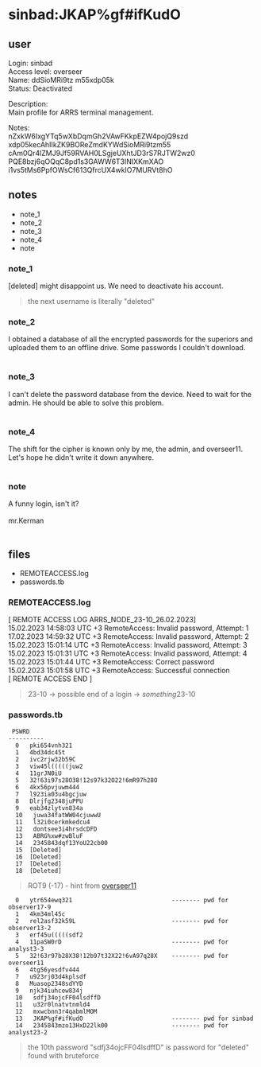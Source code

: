 # sinbad:JKAP%gf#ifKudO
## user
Login: sinbad<br>
Access level: overseer<br>
Name: ddSioMRi9tz m55xdp05k<br>
Status: Deactivated<br>

Description:<br>
Main profile for ARRS terminal management.<br>

Notes:<br>
nZxkW6IxgYTq5wXbDqmGh2VAwFKkpEZW4pojQ9szd<br>
xdp05kecAhIIkZK9BOReZmdKYWdSioMRi9tzm55<br>
cAm0Qr4lZMJ9Jf59RVAH0LSgjeUXhtJD3rS7RJTW2wz0<br>
PQE8bzj6qOQqC8pd1s3GAWW6T3lNIXKmXAO<br>
i1vs5tMs6PpfOWsCf613QfrcUX4wkIO7MURVt8hO<br>

## notes
- note_1
- note_2
- note_3
- note_4
- note


### note_1
[deleted] might disappoint us. We need to deactivate his account.<br>
<be>
> the next username is literally "deleted"

### note_2
I obtained a database of all the encrypted passwords for the superiors and uploaded them to an offline drive. Some passwords I couldn't download.<br>
<br>


### note_3
I can't delete the password database from the device. Need to wait for the admin. He should be able to solve this problem.<br>
<br>


### note_4
The shift for the cipher is known only by me, the admin, and overseer11. Let's hope he didn't write it down anywhere.<br>
<br>


### note
A funny login, isn't it?<br>
<br>
mr.Kerman<br>
<br>
## files
- REMOTEACCESS.log
- passwords.tb


### REMOTEACCESS.log
[ REMOTE ACCESS LOG ARRS_NODE_23-10_26.02.2023]<br>
15.02.2023 14:58:03 UTC +3 RemoteAccess: Invalid password, Attempt: 1<br>
17.02.2023 14:59:32 UTC +3 RemoteAccess: Invalid password, Attempt: 2<br>
15.02.2023 15:01:14 UTC +3 RemoteAccess: Invalid password, Attempt: 3<br>
15.02.2023 15:01:31 UTC +3 RemoteAccess: Invalid password, Attempt: 4<br>
15.02.2023 15:01:44 UTC +3 RemoteAccess: Сorrect password<br>
15.02.2023 15:01:58 UTC +3 RemoteAccess: Successful connection<br>
[ REMOTE ACCESS END ]<br>
<be>

> 23-10 -> possible end of a login -> *something*23-10


### passwords.tb
```
 PSWRD
----------
  0   pki654vnh321
  1   4bd34dc45t
  2   ivc2rjw32b59C
  3   viw45l(((((juw2
  4   11grJN0iU
  5   32!63i97s28O38!12s97k32O22!6mR97h28O
  6   4kx56pvjuwm444
  7   l923ia03u4bgcjuw
  8   Dlrjfg2348juPPU
  9   eab34zlytvn834a
  10   juwa34fatWW04cjuwwU
  11   l32i0cerkmkedcu4
  12   dontsee3i4hrsdcDFD
  13   ABRG%xw#zwBluF
  14   2345843dqf13YoU22cb00
  15  [Deleted]        
  16  [Deleted]     
  17  [Deleted] 
  18  [Deleted]

```

> ROT9 (-17) - hint from [overseer11](./Users/overseer11.md)
```
  0   ytr654ewq321                            -------- pwd for observer17-9
  1   4km34ml45c
  2   rel2asf32k59L                           -------- pwd for observer13-2
  3   erf45u(((((sdf2
  4   11paSW0rD                               -------- pwd for analyst3-3
  5   32!63r97b28X38!12b97t32X22!6vA97q28X    -------- pwd for overseer11
  6   4tg56yesdfv444
  7   u923rj03d4kplsdf
  8   Muasop2348sdYYD
  9   njk34iuhcew834j
  10   sdfj34ojcFF04lsdffD
  11   u32r0lnatvtnmld4
  12   mxwcbnn3r4qabmlMOM
  13   JKAP%gf#ifKudO                         -------- pwd for sinbad
  14   2345843mzo13HxD22lk00                  -------- pwd for analyst23-2
```

> the 10th password "sdfj34ojcFF04lsdffD" is password for "deleted"
> found with bruteforce
